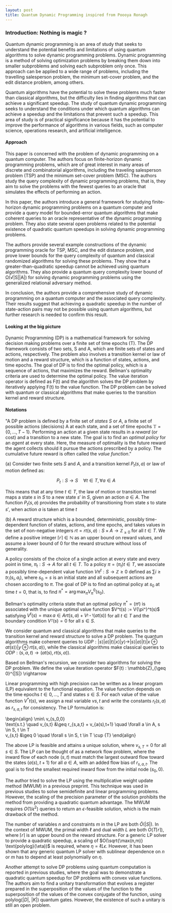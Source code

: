 ```yaml
---
layout: post
title: Quantum Dynamic Programming inspired from Poooya Ronagh
---
```


### Introduction: Nothing is magic ?

Quantum dynamic programming is an area of study that seeks to understand the potential benefits and limitations of using quantum algorithms to solve dynamic programming problems. Dynamic programming is a method of solving optimization problems by breaking them down into smaller subproblems and solving each subproblem only once. This approach can be applied to a wide range of problems, including the travelling salesperson problem, the minimum set-cover problem, and the edit distance problem, among others.

Quantum algorithms have the potential to solve these problems much faster than classical algorithms, but the difficulty lies in finding algorithms that can achieve a significant speedup. The study of quantum dynamic programming seeks to understand the conditions under which quantum algorithms can achieve a speedup and the limitations that prevent such a speedup. This area of study is of practical significance because it has the potential to improve the performance of algorithms in various fields, such as computer science, operations research, and artificial intelligence.

#### Approach

This paper is concerned with the problem of dynamic programming on a quantum computer. The authors focus on finite-horizon dynamic programming problems, which are of great interest in many areas of discrete and combinatorial algorithms, including the traveling salesperson problem (TSP) and the minimum set-cover problem (MSC). The authors study the query complexity of dynamic programming problems, that is, they aim to solve the problems with the fewest queries to an oracle that simulates the effects of performing an action.

In this paper, the authors introduce a general framework for studying finite-horizon dynamic programming problems on a quantum computer and provide a query model for bounded-error quantum algorithms that make coherent queries to an oracle representative of the dynamic programming problem. They also state several open problems related to the potential existence of quadratic quantum speedups in solving dynamic programming problems.

The authors provide several example constructions of the dynamic programming oracle for TSP, MSC, and the edit distance problem, and prove lower bounds for the query complexity of quantum and classical randomized algorithms for solving these problems. They show that a greater-than-quadratic speedup cannot be achieved using quantum algorithms. They also provide a quantum query complexity lower bound of Ω(√|S||A|) for solving dynamic programming problems using the generalized relational adversary method.

In conclusion, the authors provide a comprehensive study of dynamic programming on a quantum computer and the associated query complexity. Their results suggest that achieving a quadratic speedup in the number of state-action pairs may not be possible using quantum algorithms, but further research is needed to confirm this result.

#### Looking at the big picture

Dynamic Programming (DP) is a mathematical framework for solving decision making problems over a finite set of time epochs (T). The DP framework consists of two sets, S and A, which are finite sets of states and actions, respectively. The problem also involves a transition kernel or law of motion and a reward structure, which is a function of states, actions, and time epochs. The goal of DP is to find the optimal policy, which is a sequence of actions, that maximizes the reward. Bellman's optimality criteria are used to determine the optimal policy. The value iteration operator is defined as F(t) and the algorithm solves the DP problem by iteratively applying F(t) to the value function. The DP problem can be solved with quantum or classical algorithms that make queries to the transition kernel and reward structure.

#### Notations

"A DP problem is defined by a finite set of *states* $S$ or $A$, a finite set of possible actions
(decisions) A at each state, and a set of time epochs $\mathbb{T} = \{ 0, \ldots , T − 1 \}$. Performing an action at a given state
results in a *reward* (or cost) and a transition to a new state. The goal is to find an *optimal policy*
for an *agent* at every state. Here, the measure of optimality is the future reward the agent collects
should it pursue the actions prescribed by a policy. The cumulative future reward is often called
the *value function*."

(a) Consider two finite sets $S$ and $A$, and a transition kernel $P_{t}(s,a)$ or law of motion defined as:

$$P_{t}: S \rightarrow S \quad \forall t \in T, \forall a \in A$$

This means that at any time $t \in T$, the law of motion or transition kernel maps a state $s$ in $S$ to a new state $s'$ in $S$, given an action $a \in A$. The function $P_{t}(s,a)$ provides the probability of transitioning from state $s$ to state $s'$, when action $a$ is taken at time $t$

(b) A reward structure which is a bounded, deterministic, possibly time-dependent function of states, actions, and time epochs, and takes values in the set of non-negative integers $rt = rt(s, a) : S \times A \rightarrow \mathbb{Z}_{\geq 0}$ for all $t \in T$. We define a positive integer $⌈r⌉ \in \mathbb{N}$ as an upper bound on reward values, and assume a lower bound of 0 for the reward structure without loss of generality.

A policy consists of the choice of a single action at every state and every point in time, $\pi_t : S \rightarrow A$ for all $t \in T$. To a policy $\pi = (\pi_t){t \in T}$, we associate a possibly time-dependent value function $V{\pi}^t : S \rightarrow \mathbb{Z}{\geq 0}$ defined as $\sum{i \geq t} r_i(s_i, a_i)$, where $s_0 = s$ is an initial state and all subsequent actions are chosen according to $\pi$. The goal of DP is to find an optimal policy at $s_0$ at time $t = 0$, that is, to find $\pi^* = \arg\max_{\pi} V_{\pi}^0(s_0)$.

Bellman's optimality criteria state that an optimal policy $\pi^* = (\pi^_t)$ is associated with the unique optimal value function $V^t(s) := V{\pi^}^t(s)$ satisfying $V^t(s) = \max{a \in A} {rt(s, a) + V^_{t+1}(at(s))}$ for all $t \in T$ and the boundary condition $V^_T(s) = 0$ for all $s \in S$.

We consider quantum and classical algorithms that make queries to the transition kernel and reward structure to solve a DP problem. The quantum algorithms make coherent queries to $UDP : |s\rangle |a\rangle |t\rangle |x\rangle |y\rangle \rightarrow |s\rangle |a\rangle |t\rangle |x \oplus at(s)\rangle |y \oplus rt(s, a)\rangle$, while the classical algorithms make classical queries to $ODP : (s, a, t) \rightarrow (at(s), rt(s, a))$.

Based on Bellman's recursion, we consider two algorithms for solving the DP problem. We define the value iteration operator $F(t) : \mathbb{Z}_{\geq 0}^{|S|} \rightarrow

Linear programming with high precision can be written as a linear program (LP) equivalent to the functional equation. The value function depends on the time epochs $t \in {0, ..., T}$ and states $s \in S$. For each value of the value function $V^*t(s)$, we assign a real variable $v{s,t}$ and write the constants $r_{t}(s, a)$ as $r_{s,a,t}$ for consistency. The LP formulation is:

\begin{align}
\min\ v_{s_0,0} \
\text{s.t.} \quad v_{s,t} &\geq r_{s,a,t} + v_{a(s),t+1} \quad \forall a \in A, s \in S, t \in T \
v_{s,t} &\geq 0 \quad \forall s \in S, t \in T \cup {T}
\end{align}

The above LP is feasible and attains a unique solution, where $v_{s,T} = 0$ for all $s \in S$. The LP can be thought of as a network flow problem, where the inward flow of each node $(s, t)$ must match the largest outward flow toward the states $(a(s), t + 1)$ for all $a \in A$, with an added flow bias of $r_{s,a,t}$. The goal is to find the smallest required inward flow from the initial node $(s_0, 0)$.

The author tried to solve the LP using the multiplicative weight update method (MWUM) in a previous preprint. This technique was used in previous studies to solve semidefinite and linear programming problems. However, the scaling of the precision parameter of the solution prohibits the method from providing a quadratic quantum advantage. The MWUM requires $O(1/\epsilon^2)$ queries to return an $\epsilon$-feasible solution, which is the main drawback of the method.

The number of variables $n$ and constraints $m$ in the LP are both $\tilde{O}(|S|)$. In the context of MWUM, the primal width $\ell$ and dual width $L$ are both $O(T\lceil r \rceil)$, where $\lceil r \rceil$ is an upper bound on the reward structure. For a generic LP solver to provide a quadratic speedup, a scaling of $O(\sqrt{\max(n,m)} \text{polylog}(\eta))$ is required, where $\eta = \ell L \epsilon$. However, it has been shown that any generic quantum LP solver with sublinear dependence on $n$ or $m$ has to depend at least polynomially on $\eta$.

Another attempt to solve DP problems using quantum computation is reported in previous studies, where the goal was to demonstrate a quadratic quantum speedup for DP problems with convex value functions. The authors aim to find a unitary transformation that evolves a register prepared in the superposition of the values of the function to the superposition of the values of the convex conjugate of the function, using polylog($|D|$, $|K|$) quantum gates. However, the existence of such a unitary is still an open problem.
